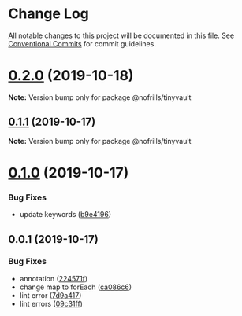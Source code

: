 # Change Log

All notable changes to this project will be documented in this file.
See [Conventional Commits](https://conventionalcommits.org) for commit guidelines.

# [0.2.0](https://gitssh.nativecode.net/opensource/tinyvault/compare/@nofrills/tinyvault@0.2.0-next.1...@nofrills/tinyvault@0.2.0) (2019-10-18)

**Note:** Version bump only for package @nofrills/tinyvault





## [0.1.1](https://gitssh.nativecode.net/opensource/tinyvault/compare/@nofrills/tinyvault@0.1.0...@nofrills/tinyvault@0.1.1) (2019-10-17)

**Note:** Version bump only for package @nofrills/tinyvault





# [0.1.0](https://gitssh.nativecode.net/opensource/tinyvault/compare/@nofrills/tinyvault@0.1.0-next.2...@nofrills/tinyvault@0.1.0) (2019-10-17)


### Bug Fixes

* update keywords ([b9e4196](https://gitssh.nativecode.net/opensource/tinyvault/commits/b9e4196d06ca3080b7c72de9fd458a7c0ea055fa))





## 0.0.1 (2019-10-17)


### Bug Fixes

* annotation ([224571f](https://gitssh.nativecode.net/opensource/tinyvault/commits/224571f9e91549643ed7aeeaea891a92ed91cc66))
* change map to forEach ([ca086c6](https://gitssh.nativecode.net/opensource/tinyvault/commits/ca086c6b4e22f24eccc2c4120e7824026859c621))
* lint error ([7d9a417](https://gitssh.nativecode.net/opensource/tinyvault/commits/7d9a417894f021edf6730bdf89f7e2b2162c1c7b))
* lint errors ([09c31ff](https://gitssh.nativecode.net/opensource/tinyvault/commits/09c31fff4b443b387ed72b3281adc8002e89cc35))
